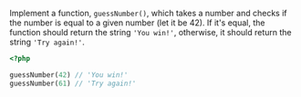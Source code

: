 
Implement a function, `guessNumber()`, which takes a number and checks if the number is equal to a given number (let it be 42). If it's equal, the function should return the string `'You win!'`, otherwise, it should return the string `'Try again!'`.

```php
<?php

guessNumber(42) // 'You win!'
guessNumber(61) // 'Try again!'
```

